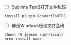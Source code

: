 - [ ] Sublime Text3打开文件乱码

```shell
install plugin ConvertToUTF8
```

- [ ] 解压Windows压缩文件乱码

```shell
chown -R jeason /usr/local/
brew install unar
```

